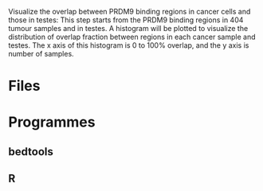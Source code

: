 Visualize the overlap between PRDM9 binding regions in cancer cells and those in testes: This step starts from the PRDM9 binding regions in 404 tumour samples and in testes. A histogram will be plotted to visualize the distribution of overlap fraction between regions in each cancer sample and testes. The x axis of this histogram is 0 to 100% overlap, and the y axis is number of samples. 
# Files

# Programmes
## bedtools
## R
<!--stackedit_data:
eyJoaXN0b3J5IjpbLTgyODk2MzQ2NSwxNDc1MTM5MzEzLC04MD
A1ODAyMjFdfQ==
-->